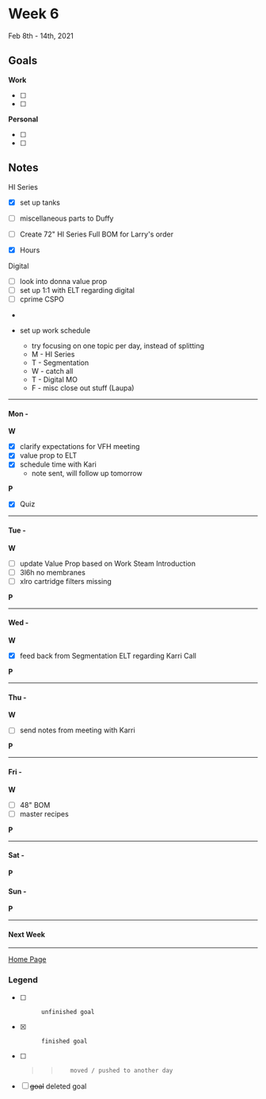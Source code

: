 # Week 6
Feb 8th - 14th, 2021

## Goals

**Work**

- [ ] 
- [ ] 

**Personal**

- [ ] 
- [ ] 


## Notes
HI Series
- [x] set up tanks
- [ ] miscellaneous parts to Duffy
- [ ] Create 72" HI Series Full BOM for Larry's order
- [x] Hours


Digital
- [ ] look into donna value prop
- [ ] set up 1:1 with ELT regarding digital
- [ ] cprime CSPO
- 

- set up work schedule
	- try focusing on one topic per day, instead of splitting
	- M - HI Series
	- T - Segmentation
	- W - catch all
	- T - Digital MO
	- F - misc close out stuff (Laupa)

----------

#### Mon -  ####

**W**
- [x] clarify expectations for VFH meeting
- [x] value prop to ELT
- [x] schedule time with Kari
	- note sent, will follow up tomorrow

**P**
- [x] Quiz

----------

#### Tue -  ####

**W**
- [ ] update Value Prop based on Work Steam Introduction 
- [ ] 3l6h no membranes
- [ ] xlro cartridge filters missing

**P**


----------

#### Wed -  ####

**W**
- [x] feed back from Segmentation ELT regarding Karri Call

**P**


----------

#### Thu -  ####

**W**
- [ ] send notes from meeting with Karri

**P**


----------

#### Fri -  ####

**W**
- [ ] 48" BOM
- [ ] master recipes 

**P**


----------

#### Sat -  ####

**P**

#### Sun -  ####

**P**

----------

#### Next Week

----------

[Home Page](https://ch3ck3rs.github.io/Goals)

### Legend

- [ ] 			unfinished goal
- [x] 			finished goal
- [ ] >> 		moved / pushed to another day
- [ ] ~~goal~~	deleted goal